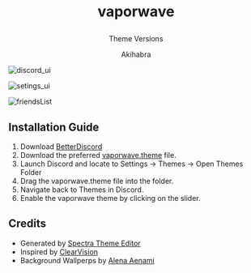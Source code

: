 # <p align = 'center'> vaporwave </p>

<!--- THEME VERSIONS --->
<!--- Version 1: AKIHABARA --->

<p align = 'center'> Theme Versions </p>
<p align = 'center'> Akihabra </p>

![discord_ui](https://github.com/qilin2/vaporwave/blob/main/preview/akihabara/akihabara_discord_ui-.png)

![setings_ui](https://github.com/qilin2/vaporwave/blob/main/preview/akihabara/akihabara_friendlist_ui.png)

![friendsList](https://github.com/qilin2/vaporwave/blob/main/preview/akihabara/akihabara_settings_ui.png)

## Installation Guide
1. Download [BetterDiscord](https://betterdiscord.app/)
2. Download the preferred [vaporwave.theme]() file.
3. Launch Discord and locate to Settings -> Themes -> Open Themes Folder
4. Drag the vaporwave.theme file into the folder.
5. Navigate back to Themes in Discord.
6. Enable the vaporwave theme by clicking on the slider.

## Credits
* Generated by [Spectra Theme Editor](https://github.com/codedotspectra/themes)
* Inspired by [ClearVision](https://github.com/ClearVision/ClearVision-v6)
* Background Wallperps by [Alena Aenami](https://www.artstation.com/aenamiart)
